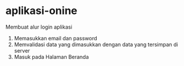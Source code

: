 # aplikasi-onine
Membuat alur login aplikasi

1. Memasukkan email dan password
2. Memvalidasi data yang dimasukkan dengan data yang tersimpan di server
3. Masuk pada Halaman Beranda
